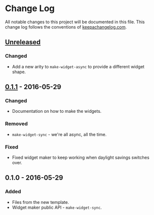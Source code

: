 # Change Log
All notable changes to this project will be documented in this file. This change log follows the conventions of [keepachangelog.com](http://keepachangelog.com/).

## [Unreleased]
### Changed
- Add a new arity to `make-widget-async` to provide a different widget shape.

## [0.1.1] - 2016-05-29
### Changed
- Documentation on how to make the widgets.

### Removed
- `make-widget-sync` - we're all async, all the time.

### Fixed
- Fixed widget maker to keep working when daylight savings switches over.

## 0.1.0 - 2016-05-29
### Added
- Files from the new template.
- Widget maker public API - `make-widget-sync`.

[Unreleased]: https://github.com/your-name/queue-two-stacks/compare/0.1.1...HEAD
[0.1.1]: https://github.com/your-name/queue-two-stacks/compare/0.1.0...0.1.1
